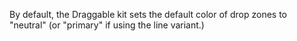 By default, the Draggable kit sets the default color of drop zones to "neutral" (or "primary" if using the line variant.)
